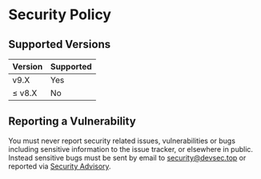 # Security Policy

## Supported Versions

| Version | Supported |
| ------- | --------- |
| v9.X    | Yes       |
| ≤ v8.X  | No        |

## Reporting a Vulnerability

You must never report security related issues, vulnerabilities or bugs including sensitive information to the issue tracker, or elsewhere in public. Instead sensitive bugs must be sent by email to <security@devsec.top> or reported via [Security Advisory](https://github.com/devsectop/tf-via-pr-comments/security/advisories/new).
